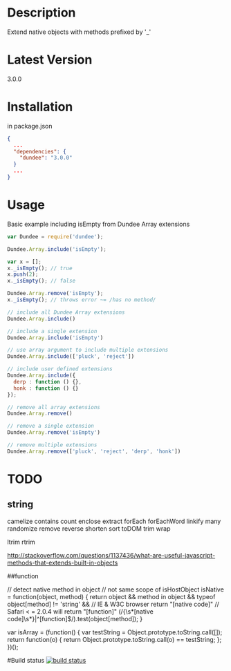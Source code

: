 # Description

Extend native objects with methods prefixed by '_'

# Latest Version

3.0.0

# Installation

in package.json 

```json
{
  ...
  "dependencies": {
    "dundee": "3.0.0"
  }
  ...
}
```

# Usage

Basic example including isEmpty from Dundee Array extensions
```js
var Dundee = require('dundee');

Dundee.Array.include('isEmpty');

var x = [];
x._isEmpty(); // true
x.push(2);
x._isEmpty(); // false

Dundee.Array.remove('isEmpty');
x._isEmpty(); // throws error ~= /has no method/
```

```js
// include all Dundee Array extensions
Dundee.Array.include()

// include a single extension
Dundee.Array.include('isEmpty')

// use array argument to include multiple extensions
Dundee.Array.include(['pluck', 'reject'])

// include user defined extensions
Dundee.Array.include({
  derp : function () {},
  honk : function () {}
});

// remove all array extensions
Dundee.Array.remove()

// remove a single extension
Dundee.Array.remove('isEmpty')

// remove multiple extensions
Dundee.Array.remove(['pluck', 'reject', 'derp', 'honk'])

```

# TODO
## string

camelize
contains
count
enclose
extract
forEach
forEachWord
linkify
many
randomize
remove
reverse
shorten
sort
toDOM
trim
wrap

ltrim
rtrim

http://stackoverflow.com/questions/1137436/what-are-useful-javascript-methods-that-extends-built-in-objects

##function

// detect native method in object
  // not same scope of isHostObject
  isNative = function(object, method) {
    return object && method in object &&
      typeof object[method] != 'string' &&
      // IE & W3C browser return "[native code]"
      // Safari < = 2.0.4 will return "[function]"
      (/\{\s*\[native code\]\s*\}|^\[function\]$/).test(object[method]);
  }
  
  
  
  
  var isArray = (function() {
  var testString = Object.prototype.toString.call([]);
  return function(o) {
  return Object.prototype.toString.call(o) == testString;
  };
  })();

#Build status
[![build status](https://secure.travis-ci.org/stephenhandley/dundee.png)](http://travis-ci.org/stephenhandley/dundee)